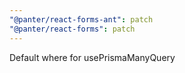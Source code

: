 ```yaml
---
"@panter/react-forms-ant": patch
"@panter/react-forms": patch
---
```


Default where for usePrismaManyQuery
